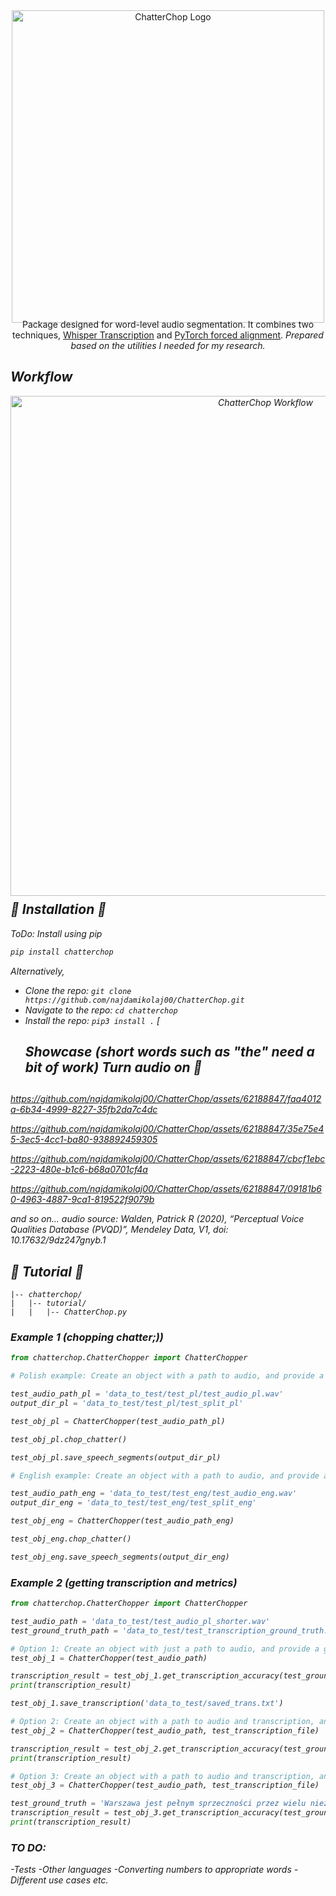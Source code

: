 <div align="center">
    <img src="Logo/ChatChop_logo.png" alt="ChatterChop Logo" style="width: 500px; height: auto; vertical-align: middle; display: inline-block; margin-bottom: -20px;" />
    <p>Package designed for word-level audio segmentation. It combines two techniques, <a href="https://github.com/openai/whisper">Whisper Transcription</a> and
<a href="https://pytorch.org/audio/stable/tutorials/forced_alignment_tutorial.html">PyTorch forced alignment</a>.  <i>Prepared based on the utilities I needed for my research. <i></p>
</div>
<h2>Workflow</h2> 
<div align="center">
    <img src="Logo/chatterchop_workflow.png" alt="ChatterChop Workflow" style="width: 800px; height: auto; vertical-align: middle; display: inline-block; margin-bottom: -20px;" />
</div>

<h2>🎤 Installation 🎤</h2> 

ToDo: Install using pip
```bash
pip install chatterchop
```
Alternatively,
* Clone the repo: `git clone https://github.com/najdamikolaj00/ChatterChop.git`
* Navigate to the repo: `cd chatterchop`
* Install the repo: `pip3 install .`
[<h2> Showcase (short words such as "the" need a bit of work) Turn audio on 📢<h2>

https://github.com/najdamikolaj00/ChatterChop/assets/62188847/faa4012a-6b34-4999-8227-35fb2da7c4dc

https://github.com/najdamikolaj00/ChatterChop/assets/62188847/35e75e45-3ec5-4cc1-ba80-938892459305

https://github.com/najdamikolaj00/ChatterChop/assets/62188847/cbcf1ebc-2223-480e-b1c6-b68a0701cf4a

https://github.com/najdamikolaj00/ChatterChop/assets/62188847/09181b60-4963-4887-9ca1-819522f9079b

and so on...
audio source:
Walden, Patrick R (2020), “Perceptual Voice Qualities Database (PVQD)”, Mendeley Data, V1, doi: 10.17632/9dz247gnyb.1
<h2>🐊 Tutorial 🐊</h2> 

```
|-- chatterchop/
|   |-- tutorial/
|   |   |-- ChatterChop.py
```
<h3>Example 1 (chopping chatter;))</h3>

```python
from chatterchop.ChatterChopper import ChatterChopper

# Polish example: Create an object with a path to audio, and provide a path to the output directory to save segmented samples.

test_audio_path_pl = 'data_to_test/test_pl/test_audio_pl.wav'
output_dir_pl = 'data_to_test/test_pl/test_split_pl'

test_obj_pl = ChatterChopper(test_audio_path_pl)

test_obj_pl.chop_chatter()

test_obj_pl.save_speech_segments(output_dir_pl)

# English example: Create an object with a path to audio, and provide a path to the output directory to save segmented samples.

test_audio_path_eng = 'data_to_test/test_eng/test_audio_eng.wav'
output_dir_eng = 'data_to_test/test_eng/test_split_eng'

test_obj_eng = ChatterChopper(test_audio_path_eng)

test_obj_eng.chop_chatter()

test_obj_eng.save_speech_segments(output_dir_eng)

```
<h3>Example 2 (getting transcription and metrics)</h3>

```python
from chatterchop.ChatterChopper import ChatterChopper

test_audio_path = 'data_to_test/test_audio_pl_shorter.wav'
test_ground_truth_path = 'data_to_test/test_transcription_ground_truth.txt'

# Option 1: Create an object with just a path to audio, and provide a ground truth transcript as a path to a file, get transcription accuracy and save transcription to a text file.
test_obj_1 = ChatterChopper(test_audio_path)

transcription_result = test_obj_1.get_transcription_accuracy(test_ground_truth_path)
print(transcription_result)

test_obj_1.save_transcription('data_to_test/saved_trans.txt')

# Option 2: Create an object with a path to audio and transcription, and provide a ground truth transcript as a path to a file to get transcription accuracy.
test_obj_2 = ChatterChopper(test_audio_path, test_transcription_file)

transcription_result = test_obj_2.get_transcription_accuracy(test_ground_truth_path)
print(transcription_result)

# Option 3: Create an object with a path to audio and transcription, and provide a ground truth transcript as a string to get transcription accuracy.
test_obj_3 = ChatterChopper(test_audio_path, test_transcription_file)

test_ground_truth = 'Warszawa jest pełnym sprzeczności przez wielu niezniszczalnym.'
transcription_result = test_obj_3.get_transcription_accuracy(test_ground_truth)
print(transcription_result)

```
<h3>TO DO:</h3>
-Tests
-Other languages
-Converting numbers to appropriate words
-Different use cases etc.
